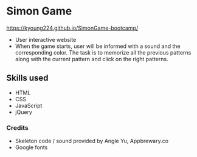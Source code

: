 # Simon Game

https://kyoung224.github.io/SimonGame-bootcamp/

- User interactive website 
- When the game starts, user will be informed with a sound and the corresponding color. The task is to memorize all the previous patterns along with the current pattern and click on the right patterns.

## Skills used
- HTML
- CSS
- JavaScript
- jQuery

### Credits

- Skeleton code / sound provided by Angle Yu, Appbrewary.co
- Google fonts
